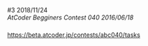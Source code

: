 #3 2018/11/24  
*AtCoder Begginers Contest 040 2016/06/18*  
#####  
https://beta.atcoder.jp/contests/abc040/tasks    
